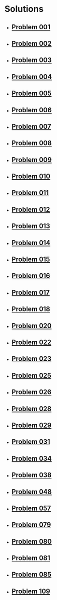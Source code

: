 # Solutions 
* ## [Problem 001](problem-001/README.md) 
* ## [Problem 002](problem-002/README.md) 
* ## [Problem 003](problem-003/README.md) 
* ## [Problem 004](problem-004/README.md) 
* ## [Problem 005](problem-005/README.md) 
* ## [Problem 006](problem-006/README.md) 
* ## [Problem 007](problem-007/README.md) 
* ## [Problem 008](problem-008/README.md) 
* ## [Problem 009](problem-009/README.md) 
* ## [Problem 010](problem-010/README.md) 
* ## [Problem 011](problem-011/README.md) 
* ## [Problem 012](problem-012/README.md) 
* ## [Problem 013](problem-013/README.md) 
* ## [Problem 014](problem-014/README.md) 
* ## [Problem 015](problem-015/README.md) 
* ## [Problem 016](problem-016/README.md) 
* ## [Problem 017](problem-017/README.md) 
* ## [Problem 018](problem-018/README.md) 
* ## [Problem 020](problem-020/README.md) 
* ## [Problem 022](problem-022/README.md) 
* ## [Problem 023](problem-023/README.md) 
* ## [Problem 025](problem-025/README.md) 
* ## [Problem 026](problem-026/README.md) 
* ## [Problem 028](problem-028/README.md) 
* ## [Problem 029](problem-029/README.md) 
* ## [Problem 031](problem-031/README.md) 
* ## [Problem 034](problem-034/README.md) 
* ## [Problem 038](problem-038/README.md) 
* ## [Problem 048](problem-048/README.md) 
* ## [Problem 057](problem-057/README.md) 
* ## [Problem 079](problem-079/README.md) 
* ## [Problem 080](problem-080/README.md) 

* ## [Problem 081](problem-081/README.md) 
* ## [Problem 085](problem-085/README.md) 
* ## [Problem 109](problem-109/README.md) 
